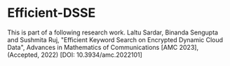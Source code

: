 # Efficient-DSSE

This is part of a following research work.
Laltu Sardar, Binanda Sengupta and Sushmita Ruj, "Efficient Keyword Search on Encrypted Dynamic Cloud Data",
Advances in Mathematics of Communications [AMC 2023], (Accepted, 2022)
[DOI: 10.3934/amc.2022101]
